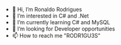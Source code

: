 - 👋 Hi, I’m Ronaldo Rodrigues
- 👀 I’m interested in C# and .Net
- 🌱 I’m currently learning C# and MySQL
- 💞️ I’m looking for Developer opportunities
- 📫 How to reach me "RODR1GU3S"

<!---
RODR1GU3S/RODR1GU3S is a ✨ special ✨ repository because its `README.md` (this file) appears on your GitHub profile.
You can click the Preview link to take a look at your changes.
--->
